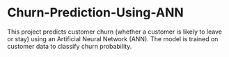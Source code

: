 # Churn-Prediction-Using-ANN
This project predicts customer churn (whether a customer is likely to leave or stay) using an Artificial Neural Network (ANN). The model is trained on customer data to classify churn probability.
